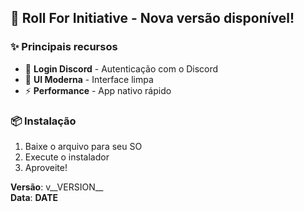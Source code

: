 ## 🎉 Roll For Initiative - Nova versão disponível!

### ✨ Principais recursos
- 🔐 **Login Discord** - Autenticação com o Discord
- 🎨 **UI Moderna** - Interface limpa
- ⚡ **Performance** - App nativo rápido

### 📦 Instalação
1. Baixe o arquivo para seu SO
2. Execute o instalador  
3. Aproveite!

<!-- ### 🆘 Suporte
- [📖 Wiki](https://github.com/seu-usuario/rfi-test/wiki)
- [🐛 Issues](https://github.com/seu-usuario/rfi-test/issues) -->

**Versão**: v__VERSION__  
**Data**: __DATE__